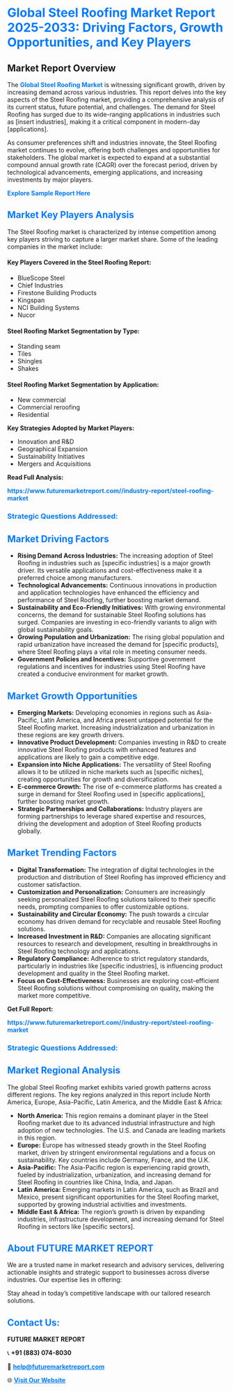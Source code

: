 <h1 style="color: #007BFF;">Global Steel Roofing Market Report 2025-2033: Driving Factors, Growth Opportunities, and Key Players</h1>

<section id="overview">
<h2>Market Report Overview</h2>
<p>The <a href="https://www.futuremarketreport.com//industry-report/steel-roofing-market" style="color: #007BFF; text-decoration: none;"><strong>Global Steel Roofing Market</strong></a> is witnessing significant growth, driven by increasing demand across various industries. This report delves into the key aspects of the Steel Roofing market, providing a comprehensive analysis of its current status, future potential, and challenges. The demand for Steel Roofing has surged due to its wide-ranging applications in industries such as [insert industries], making it a critical component in modern-day [applications].</p>
<p>As consumer preferences shift and industries innovate, the Steel Roofing market continues to evolve, offering both challenges and opportunities for stakeholders. The global market is expected to expand at a substantial compound annual growth rate (CAGR) over the forecast period, driven by technological advancements, emerging applications, and increasing investments by major players.</p>
</section>

<section id="overview">
<p><a href="https://www.futuremarketreport.com//request-sample/reportId=90924" style="color: #007BFF; text-decoration: none;"><strong>Explore Sample Report Here</strong></a></p>
</section>

<section id="key-players">
<h2 style="color: #007BFF;">Market Key Players Analysis</h2>
<p>The Steel Roofing market is characterized by intense competition among key players striving to capture a larger market share. Some of the leading companies in the market include:</p>
<h4>Key Players Covered in the Steel Roofing Report:</h4>
<ul><li>BlueScope Steel</li><li>Chief Industries</li><li>Firestone Building Products</li><li>Kingspan</li><li>NCI Building Systems</li><li>Nucor</li></ul>
<h4>Steel Roofing Market Segmentation by Type:</h4>
<ul><li>Standing seam</li><li>Tiles</li><li>Shingles</li><li>Shakes</li></ul>

<h4>Steel Roofing Market Segmentation by Application:</h4>
<ul><li>New commercial</li><li>Commercial reroofing</li><li>Residential</li></ul>
<p><strong>Key Strategies Adopted by Market Players:</strong></p>
<ul>
<li>Innovation and R&D</li>
<li>Geographical Expansion</li>
<li>Sustainability Initiatives</li>
<li>Mergers and Acquisitions</li>
</ul>
</section>

<section>
<p><strong>Read Full Analysis: </strong></p><a href="https://www.futuremarketreport.com//industry-report/steel-roofing-market" style="color: #007BFF; text-decoration: none;"><strong>https://www.futuremarketreport.com//industry-report/steel-roofing-market</strong></a>
<h3 style="color: #007BFF;">Strategic Questions Addressed:</h3>
</section>

<section id="driving-factors">
<h2 style="color: #007BFF;">Market Driving Factors</h2>
<ul>
<li><strong>Rising Demand Across Industries:</strong> The increasing adoption of Steel Roofing in industries such as [specific industries] is a major growth driver. Its versatile applications and cost-effectiveness make it a preferred choice among manufacturers.</li>
<li><strong>Technological Advancements:</strong> Continuous innovations in production and application technologies have enhanced the efficiency and performance of Steel Roofing, further boosting market demand.</li>
<li><strong>Sustainability and Eco-Friendly Initiatives:</strong> With growing environmental concerns, the demand for sustainable Steel Roofing solutions has surged. Companies are investing in eco-friendly variants to align with global sustainability goals.</li>
<li><strong>Growing Population and Urbanization:</strong> The rising global population and rapid urbanization have increased the demand for [specific products], where Steel Roofing plays a vital role in meeting consumer needs.</li>
<li><strong>Government Policies and Incentives:</strong> Supportive government regulations and incentives for industries using Steel Roofing have created a conducive environment for market growth.</li>
</ul>
</section>

<section id="growth-opportunities">
<h2 style="color: #007BFF;">Market Growth Opportunities</h2>
<ul>
<li><strong>Emerging Markets:</strong> Developing economies in regions such as Asia-Pacific, Latin America, and Africa present untapped potential for the Steel Roofing market. Increasing industrialization and urbanization in these regions are key growth drivers.</li>
<li><strong>Innovative Product Development:</strong> Companies investing in R&D to create innovative Steel Roofing products with enhanced features and applications are likely to gain a competitive edge.</li>
<li><strong>Expansion into Niche Applications:</strong> The versatility of Steel Roofing allows it to be utilized in niche markets such as [specific niches], creating opportunities for growth and diversification.</li>
<li><strong>E-commerce Growth:</strong> The rise of e-commerce platforms has created a surge in demand for Steel Roofing used in [specific applications], further boosting market growth.</li>
<li><strong>Strategic Partnerships and Collaborations:</strong> Industry players are forming partnerships to leverage shared expertise and resources, driving the development and adoption of Steel Roofing products globally.</li>
</ul>
</section>

<section id="trending-factors">
<h2 style="color: #007BFF;">Market Trending Factors</h2>
<ul>
<li><strong>Digital Transformation:</strong> The integration of digital technologies in the production and distribution of Steel Roofing has improved efficiency and customer satisfaction.</li>
<li><strong>Customization and Personalization:</strong> Consumers are increasingly seeking personalized Steel Roofing solutions tailored to their specific needs, prompting companies to offer customizable options.</li>
<li><strong>Sustainability and Circular Economy:</strong> The push towards a circular economy has driven demand for recyclable and reusable Steel Roofing solutions.</li>
<li><strong>Increased Investment in R&D:</strong> Companies are allocating significant resources to research and development, resulting in breakthroughs in Steel Roofing technology and applications.</li>
<li><strong>Regulatory Compliance:</strong> Adherence to strict regulatory standards, particularly in industries like [specific industries], is influencing product development and quality in the Steel Roofing market.</li>
<li><strong>Focus on Cost-Effectiveness:</strong> Businesses are exploring cost-efficient Steel Roofing solutions without compromising on quality, making the market more competitive.</li>
</ul>
</section>

<section>
<p><strong>Get Full Report: </strong></p><a href="https://www.futuremarketreport.com//industry-report/steel-roofing-market" style="color: #007BFF; text-decoration: none;"><strong>https://www.futuremarketreport.com//industry-report/steel-roofing-market</strong></a>
<h3 style="color: #007BFF;">Strategic Questions Addressed:</h3>
</section>


<section id="regional-analysis">
<h2 style="color: #007BFF;">Market Regional Analysis</h2>
<p>The global Steel Roofing market exhibits varied growth patterns across different regions. The key regions analyzed in this report include North America, Europe, Asia-Pacific, Latin America, and the Middle East & Africa:</p>
<ul>
<li><strong>North America:</strong> This region remains a dominant player in the Steel Roofing market due to its advanced industrial infrastructure and high adoption of new technologies. The U.S. and Canada are leading markets in this region.</li>
<li><strong>Europe:</strong> Europe has witnessed steady growth in the Steel Roofing market, driven by stringent environmental regulations and a focus on sustainability. Key countries include Germany, France, and the U.K.</li>
<li><strong>Asia-Pacific:</strong> The Asia-Pacific region is experiencing rapid growth, fueled by industrialization, urbanization, and increasing demand for Steel Roofing in countries like China, India, and Japan.</li>
<li><strong>Latin America:</strong> Emerging markets in Latin America, such as Brazil and Mexico, present significant opportunities for the Steel Roofing market, supported by growing industrial activities and investments.</li>
<li><strong>Middle East & Africa:</strong> The region’s growth is driven by expanding industries, infrastructure development, and increasing demand for Steel Roofing in sectors like [specific sectors].</li>
</ul>
</section>

<footer>
<h2 style="color: #007BFF;">About FUTURE MARKET REPORT</h2>
<p>We are a trusted name in market research and advisory services, delivering actionable insights and strategic support to businesses across diverse industries. Our expertise lies in offering:</p>

<p>Stay ahead in today’s competitive landscape with our tailored research solutions.</p>

<h2 style="color: #007BFF;">Contact Us:</h2>
<p><strong>FUTURE MARKET REPORT</strong></p>
<p>📞 <strong>+91 (883) 074-8030</strong></p>
<p>📧 <strong><a href="mailto:help@futuremarketreport.com" style="color: #007BFF;">help@futuremarketreport.com</a></strong></p>
<p>🌐 <strong><a href="https://www.futuremarketreport.com/" style="color: #007BFF;">Visit Our Website</a></strong></p>
</footer>